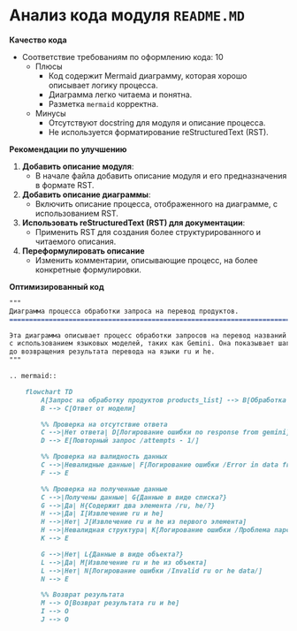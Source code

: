 # Анализ кода модуля `README.MD`

**Качество кода**

-   Соответствие требованиям по оформлению кода: 10
    -   Плюсы
        -   Код содержит Mermaid диаграмму, которая хорошо описывает логику процесса.
        -   Диаграмма легко читаема и понятна.
        -   Разметка `mermaid` корректна.
    -   Минусы
        -   Отсутствуют docstring для модуля и описание процесса.
        -   Не используется форматирование reStructuredText (RST).

**Рекомендации по улучшению**

1.  **Добавить описание модуля**:
    -   В начале файла добавить описание модуля и его предназначения в формате RST.
2.  **Добавить описание диаграммы**:
    -   Включить описание процесса, отображенного на диаграмме, с использованием RST.
3.  **Использовать reStructuredText (RST) для документации**:
    -   Применить RST для создания более структурированного и читаемого описания.
4.  **Переформулировать описание**
    -  Изменить комментарии, описывающие процесс, на более конкретные формулировки.

**Оптимизированный код**

```markdown
"""
Диаграмма процесса обработки запроса на перевод продуктов.
=========================================================================================

Эта диаграмма описывает процесс обработки запросов на перевод названий продуктов
с использованием языковых моделей, таких как Gemini. Она показывает шаги от получения запроса
до возвращения результата перевода на языки ru и he.
"""

.. mermaid::

    flowchart TD
        A[Запрос на обработку продуктов products_list] --> B[Обработка запроса с командой модели]
        B --> C[Ответ от модели]

        %% Проверка на отсутствие ответа
        C -->|Нет ответа| D[Логирование ошибки no response from gemini]
        D --> E[Повторный запрос /attempts - 1/]

        %% Проверка на валидность данных
        C -->|Невалидные данные| F[Логирование ошибки /Error in data from gemini/]
        F --> E

        %% Проверка на полученные данные
        C -->|Получены данные| G{Данные в виде списка?}
        G -->|Да| H{Содержит два элемента /ru, he/?}
        H -->|Да| I[Извлечение ru и he]
        H -->|Нет| J[Извлечение ru и he из первого элемента]
        H -->|Невалидная структура| K[Логирование ошибки /Проблема парсинга ответа/]
        K --> E

        G -->|Нет| L{Данные в виде объекта?}
        L -->|Да| M[Извлечение ru и he из объекта]
        L -->|Нет| N[Логирование ошибки /Invalid ru or he data/]
        N --> E

        %% Возврат результата
        M --> O[Возврат результата ru и he]
        I --> O
        J --> O
```